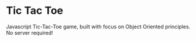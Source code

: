# Tic Tac Toe

Javascript Tic-Tac-Toe game, built with focus on Object Oriented principles. No server required!
